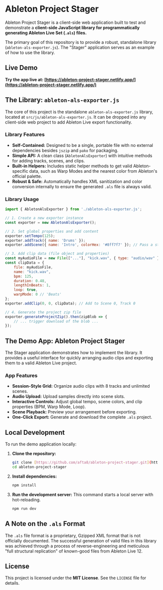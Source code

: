 # Ableton Project Stager

Ableton Project Stager is a client-side web application built to test and demonstrate a **client-side JavaScript library for programmatically generating Ableton Live Set (`.als`) files.**

The primary goal of this repository is to provide a robust, standalone library (`ableton-als-exporter.js`). The "Stager" application serves as an example of how to use the library.

## Live Demo

**Try the app live at: [https://ableton-project-stager.netlify.app/](https://ableton-project-stager.netlify.app/)**


## The Library: `ableton-als-exporter.js`

The core of this project is the standalone `ableton-als-exporter.js` library, located at `src/js/ableton-als-exporter.js`. It can be dropped into any client-side web project to add Ableton Live export functionality.

### Library Features

* **Self-Contained:** Designed to be a single, portable file with no external dependencies besides `jszip` and `pako` for packaging.
* **Simple API:** A clean class (`AbletonAlsExporter`) with intuitive methods for adding tracks, scenes, and clips.
* **Built-in Helpers:** Includes static helper methods to get valid Ableton-specific data, such as Warp Modes and the nearest color from Ableton's official palette.
* **Robust & Safe:** Automatically handles XML sanitization and color conversion internally to ensure the generated `.als` file is always valid.

### Library Usage

```javascript
import { AbletonAlsExporter } from './ableton-als-exporter.js';

// 1. Create a new exporter instance
const exporter = new AbletonAlsExporter();

// 2. Set global properties and add content
exporter.setTempo(125);
exporter.addTrack({ name: 'Drums' });
exporter.addScene({ name: 'Intro', colorHex: '#8ff7f7' }); // Pass a standard hex color

// 3. Add clip data (file object and properties)
const myAudioFile = new File(["..."], "kick.wav", { type: "audio/wav" });
const clipData = {
    file: myAudioFile,
    name: "kick.wav",
    bpm: 125,
    duration: 0.48,
    lengthInBeats: 1,
    loop: true,
    warpMode: 0 // 'Beats'
};
exporter.addClip(0, 0, clipData); // Add to Scene 0, Track 0

// 4. Generate the project zip file
exporter.generateProjectZip().then(zipBlob => {
    // ... trigger download of the blob ...
});
```

## The Demo App: Ableton Project Stager

The Stager application demonstrates how to implement the library. It provides a useful interface for quickly arranging audio clips and exporting them to a valid Ableton Live project.

### App Features

* **Session-Style Grid:** Organize audio clips with 8 tracks and unlimited scenes.
* **Audio Upload:** Upload samples directly into scene slots.
* **Interactive Controls:** Adjust global tempo, scene colors, and clip properties (BPM, Warp Mode, Loop).
* **Scene Playback:** Preview your arrangement before exporting.
* **One-Click Export:** Generate and download the complete `.als` project.

## Local Development

To run the demo application locally:

1.  **Clone the repository:**
    ```bash
    git clone [https://github.com/afta8/ableton-project-stager.git](https://github.com/afta8/ableton-project-stager.git)
    cd ableton-project-stager
    ```
2.  **Install dependencies:**
    ```bash
    npm install
    ```
3.  **Run the development server:**
    This command starts a local server with hot-reloading.
    ```bash
    npm run dev
    ```

## A Note on the `.als` Format

The `.als` file format is a proprietary, Gzipped XML format that is not officially documented. The successful generation of valid files in this library was achieved through a process of reverse-engineering and meticulous "full structural replication" of known-good files from Ableton Live 12.

## License

This project is licensed under the **MIT License**. See the `LICENSE` file for details.